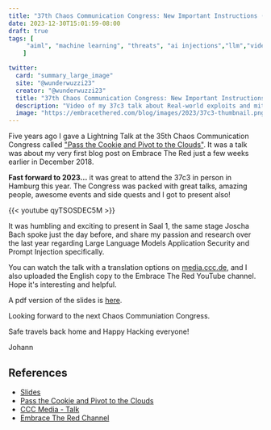 ```yaml
---
title: "37th Chaos Communication Congress: New Important Instructions (Video + Slides)"
date: 2023-12-30T15:01:59-08:00
draft: true
tags: [
     "aiml", "machine learning", "threats", "ai injections","llm","video"
    ]

twitter:
  card: "summary_large_image"
  site: "@wunderwuzzi23"
  creator: "@wunderwuzzi23"
  title: "37th Chaos Communication Congress: New Important Instructions (Video + Slides)"
  description: "Video of my 37c3 talk about Real-world exploits and mitigations in Large Language Model applications."
  image: "https://embracethered.com/blog/images/2023/37c3-thumbnail.png"
---
```


Five years ago I gave a Lightning Talk at the 35th Chaos Communication Congress called ["Pass the Cookie and Pivot to the Clouds"](/blog/posts/passthecookie/). It was a talk was about my very first blog post on Embrace The Red just a few weeks earlier in December 2018.

**Fast forward to 2023...** it was great to attend the 37c3 in person in Hamburg this year. The Congress was packed with great talks, amazing people, awesome events and side quests and I got to present also!

{{< youtube qyTSOSDEC5M >}}

It was humbling and exciting to present in Saal 1, the same stage Joscha Bach spoke just the day before, and share my passion and research over the last year regarding Large Language Models Application Security and Prompt Injection specifically.

You can watch the talk with a translation options on [media.ccc.de](https://media.ccc.de/v/37c3-12292-new_important_instructions), and I also uploaded the English copy to the Embrace The Red YouTube channel. Hope it's interesting and helpful. 

A pdf version of the slides is [here](/blog/downloads/37C3-New-Important-Instructions.pdf).

Looking forward to the next Chaos Communiation Congress.

Safe travels back home and Happy Hacking everyone!

Johann

## References

- [Slides](/blog/downloads/37C3-New-Important-Instructions.pdf)
- [Pass the Cookie and Pivot to the Clouds](/blog/posts/passthecookie/)
- [CCC Media - Talk](https://media.ccc.de/v/37c3-12292-new_important_instructions)
- [Embrace The Red Channel](https://www.youtube.com/watch?v=qyTSOSDEC5M)